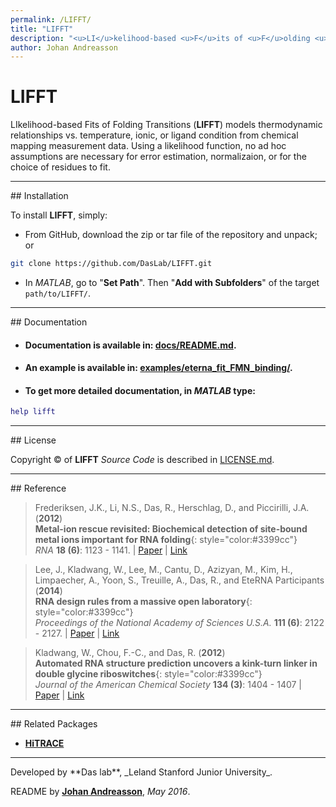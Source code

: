 ```yaml
---
permalink: /LIFFT/
title: "LIFFT"
description: "<u>LI</u>kelihood-based <u>F</u>its of <u>F</u>olding <u>T</u>ransitions"
author: Johan Andreasson
---
```


# LIFFT

LIkelihood-based Fits of Folding Transitions (**LIFFT**) models thermodynamic relationships vs. temperature, ionic, or ligand condition from chemical mapping measurement data. Using a likelihood function, no ad hoc assumptions are necessary for error estimation, normalizaion, or for the choice of residues to fit.

<hr/>
## Installation

To install **LIFFT**, simply:

- From GitHub, download the zip or tar file of the repository and unpack; or 

```bash
git clone https://github.com/DasLab/LIFFT.git
```

- In *MATLAB*, go to "**Set Path**". Then "**Add with Subfolders**" of the target `path/to/LIFFT/`.

<hr/>
## Documentation

* #### Documentation is available in: [**docs/README.md**](https://github.com/DasLab/LIFFT/blob/master/README.md).

* #### An example is available in: [**examples/eterna_fit_FMN_binding/**](https://github.com/DasLab/LIFFT/tree/master/examples/eterna_fit_FMN_binding).

* #### To get more detailed documentation, in *MATLAB* type:

```matlab
help lifft
```

<hr/>
## License

Copyright &copy; of **LIFFT** _Source Code_ is described in [LICENSE.md](https://github.com/DasLab/LIFFT/blob/master/LICENSE.md).

<hr/>
## Reference

>Frederiksen, J.K., Li, N.S., Das, R., Herschlag, D., and Piccirilli, J.A. (**2012**)<br/>
>**Metal-ion rescue revisited: Biochemical detection of site-bound metal ions important for RNA folding**{: style="color:#3399cc"}<br/>
>*RNA* **18 (6)**: 1123 - 1141. | [Paper](https://daslab.stanford.edu/site_data/pub_pdf/2012_Frederiksen_RNA.pdf) | [Link](http://rnajournal.cshlp.org/content/18/6/1123)

>Lee, J., Kladwang, W., Lee, M., Cantu, D., Azizyan, M., Kim, H., Limpaecher, A., Yoon, S., Treuille, A., Das, R., and EteRNA Participants (**2014**)<br/>
>**RNA design rules from a massive open laboratory**{: style="color:#3399cc"}<br/>
>*Proceedings of the National Academy of Sciences U.S.A.* **111 (6)**: 2122 - 2127. | [Paper](https://daslab.stanford.edu/site_data/pub_pdf/2014_Lee_PNAS.pdf) | [Link](http://www.pnas.org/content/111/6/2122)

>Kladwang, W., Chou, F.-C., and Das, R. (**2012**)<br/>
>**Automated RNA structure prediction uncovers a kink-turn linker in double glycine riboswitches**{: style="color:#3399cc"}<br/>
>*Journal of the American Chemical Society* **134 (3)**: 1404 - 1407 | [Paper](https://daslab.stanford.edu/site_data/pub_pdf/2012_Kladwang_JACS.pdf) | [Link](http://pubs.acs.org/doi/abs/10.1021/ja2093508)

<hr/>
## Related Packages

* [**HiTRACE**](/HiTRACE/)

<hr/>
Developed by **Das lab**, _Leland Stanford Junior University_.

README by [**Johan Andreasson**](https://github.com/johanandreasson), *May 2016*.

